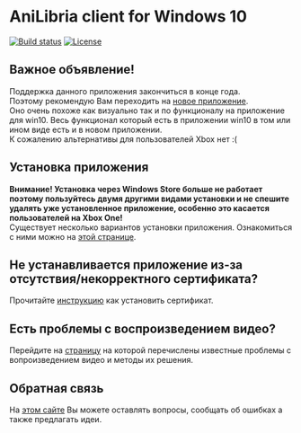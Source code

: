 # AniLibria client for Windows 10

[![Build status](https://ci.appveyor.com/api/projects/status/mmy41v654e7e8jgd?svg=true)](https://ci.appveyor.com/project/trueromanus/anilibria-win)
[![License](https://raw.githubusercontent.com/anilibria/anilibria-win/master/license-MIT-green.svg?sanitize=true)](https://raw.githubusercontent.com/anilibria/anilibria-win/master/license-MIT-green.svg?sanitize=true)

## Важное объявление!

Поддержка данного приложения закончиться в конце года.  
Поэтому рекомендую Вам переходить на [новое приложение](https://github.com/anilibria/anilibria-winmaclinux).  
Оно очень похоже как визуально так и по функционалу на приложение для win10. Весь функционал который есть в приложении win10 в том или ином виде есть и в новом приложении.  
К сожалению альтернативы для пользователей Xbox нет :(

## Установка приложения

**Внимание! Установка через Windows Store больше не работает поэтому пользуйтесь двумя другими видами установки и не спешите удалять уже установленное приложение, особенно это касается пользователей на Xbox One!**  
Существует несколько вариантов установки приложения. Ознакомиться с ними можно на [этой странице](https://anilibria.github.io/anilibria-win/).  

## Не устанавливается приложение из-за отсутствия/некорректного сертификата?

Прочитайте [инструкцию](https://github.com/anilibria/anilibria-win/blob/master/doc/certificate.md) как установить сертификат.

## Есть проблемы с воспроизведением видео?

Перейдите на [страницу](https://github.com/anilibria/anilibria-win/blob/master/doc/video-issues.md) на которой перечислены известные проблемы с вопроизведением видео и методы их решения. 

## Обратная связь

На [этом сайте](https://anilibriawin10.reformal.ru/) Вы можете оставлять вопросы, сообщать об ошибках а также предлагать идеи.
